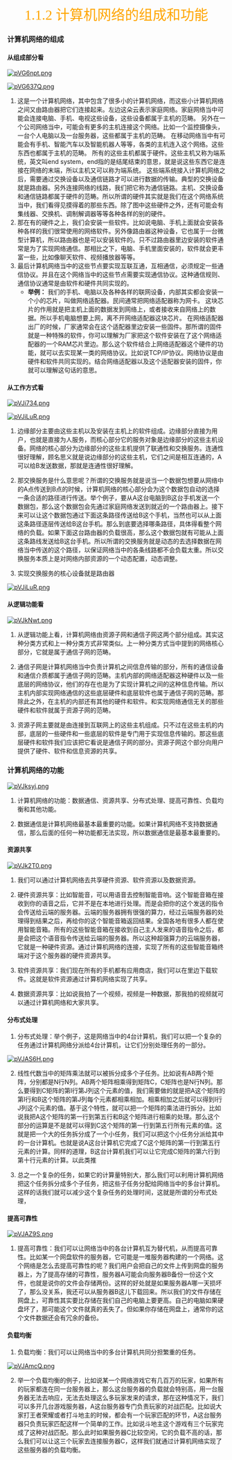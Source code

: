 <center><font size = 6 face = "楷体" color = orange>1.1.2 计算机网络的组成和功能</font></center>

### 计算机网络的组成
#### 从组成部分看
[![pVG6npt.png](https://s21.ax1x.com/2025/07/23/pVG6npt.png)](https://imgse.com/i/pVG6npt)

[![pVG637Q.png](https://s21.ax1x.com/2025/07/23/pVG637Q.png)](https://imgse.com/i/pVG637Q)
1. 这是一个计算机网络，其中包含了很多小的计算机网络，而这些小计算机网络之间又由路由器把它们连接起来。左边这朵云表示家庭网络。家庭网络当中可能会连接电脑、手机、电视这些设备，这些设备都属于主机的范畴。
另外在一个公司网络当中，可能会有更多的主机连接这个网络。比如一个监控摄像头，一台个人电脑以及一台服务器，这些都属于主机的范畴。
在移动网络当中有可能会有手机、智能汽车以及智能机器人等等，各类的主机连入这个网络。这些东西也都属于主机的范畴。
所有的这些主机都属于硬件。这些主机又称为端系统，英文叫end system，end指的是结尾结束的意思，就是说这些东西它是连接在网络的末端，所以主机又可以称为端系统。
这些端系统接入计算机网络之后，需要通过交换设备以及通信链路才可以进行数据的传输。典型的交换设备就是路由器。另外连接网络的线路，我们把它称为通信链路。主机、交换设备和通信链路都属于硬件的范畴。所以所谓的硬件其实就是我们在这个网络系统当中，我们看得见摸得着的那些东西。除了图中这些硬件之外，还有可能会有集线器、交换机、调制解调器等等各种各样的别的硬件。
2. 那在有的硬件之上，我们会安装一些软件。比如说电脑、手机上面就会安装各种各样的我们很常使用的网络软件。另外像路由器这种设备，它也属于一台微型计算机，所以路由器也是可以安装软件的。只不过路由器里边安装的软件通常是为了实现网络通信。那相比之下，电脑、手机里面安装的，软件就会更丰富一些，比如像聊天软件、视频播放器等等。
3. 最后计算机网络当中的这些节点要实现互联互通，互相通信，必须规定一些通信协议。并且在这个网络当中的这些节点需要实现通信协议。这种通信规则、通信协议通常是由软件和硬件共同实现的。
   - **举例：** 我们的手机、电脑以及各种各样的联网设备，内部其实都会安装一个小的芯片，叫做网络适配器。民间通常把网络适配器称为网卡。
    这块芯片的作用就是把主机上面的数据发到网络上，或者接收来自网络上的数据。所以手机电脑想要上网，离不开网络适配器这块芯片。
    在网络适配器出厂的时候，厂家通常会在这个适配器里边安装一些固件。那所谓的固件就是一种特殊的软件，你可以理解为厂家把这个软件安装在了这个网络适配器的一个RAM芯片里边。那么这个软件结合上网络适配器这个硬件的功能，就可以去实现某一类的网络协议。比如说TCP/IP协议。网络协议是由硬件和软件共同实现的。结合网络适配器以及这个适配器安装的固件，你就可以理解这句话的意思。

#### 从工作方式看
[![pVJi734.png](https://s21.ax1x.com/2025/07/24/pVJi734.png)](https://imgse.com/i/pVJi734)

[![pVJiLuR.png](https://s21.ax1x.com/2025/07/24/pVJiLuR.png)](https://imgse.com/i/pVJiLuR)

1. 边缘部分主要由这些主机以及安装在主机上的软件组成。边缘部分直接为用户，也就是直接为人服务，而核心部分它的服务对象是边缘部分的这些主机设备。网络的核心部分为边缘部分的这些主机提供了联通性和交换服务。连通性很好理解，顾名思义就是说边缘部分的这些主机，它们之间是相互连通的，A可以给B发送数据，那就是连通性很好理解。

2. 那交换服务是什么意思呢？所谓的交换服务就是说当一个数据包想要从网络中的A点传送到B点的时候，计算机网络的核心部分会为这个数据包自动的选择一条合适的路径进行传送。举个例子，要从A这台电脑到B这台手机发送一个数据包，那么这个数据包会先通过家庭网络发送到就近的一个路由器上。接下来可以让这个数据包通过下面这条路径传送给B这个手机，当然也可以从上面这条路径逐层传送给B这台手机。那么到底要选择哪条路径，具体得看整个网络的负载。如果下面这台路由器的负载很高，那么这个数据包就有可能从上面这条路线发送给B这台手机。所以所谓的交换服务就是动态的去选择数据在网络当中传送的这个路径，以保证网络当中的各条线路都不会负载太重。所以交换服务本质上是对网络内部资源的一个动态配置，动态调整。

3. 实现交换服务的核心设备就是路由器

[![pVJiLuR.png](https://s21.ax1x.com/2025/07/24/pVJiLuR.png)](https://imgse.com/i/pVJiLuR)

#### 从逻辑功能看
[![pVJkNwt.png](https://s21.ax1x.com/2025/07/24/pVJkNwt.png)](https://imgse.com/i/pVJkNwt)

1. 从逻辑功能上看，计算机网络由资源子网和通信子网这两个部分组成。其实这种分类方式和上一种分类方式非常类似。上一种分类方式当中提到的网络核心部分，它就是属于通信子网的范畴。

2. 通信子网是计算机网络当中负责计算机之间信息传输的部分，所有的通信设备和通信介质都属于通信子网的范畴。主机内部的网络适配器这种硬件以及一些底层的网络协议，他们的存在也是为了实现计算机之间的这种信息传输。所以主机内部实现网络通信的这些底层硬件和底层软件也属于通信子网的范畴。那除此之外，在主机的内部还有其他的硬件和软件。和实现网络通信无关的那些硬件和软件就属于资源子网的范畴。

3. 资源子网主要就是由连接到互联网上的这些主机组成。只不过在这些主机的内部，底层的一些硬件和一些底层的软件是专门用于实现信息传输的。那这些底层硬件和软件我们应该把它看说是通信子网的部分。资源子网这个部分向用户提供了硬件、软件和信息资源的共享。

### 计算机网络的功能
[![pVJksyj.png](https://s21.ax1x.com/2025/07/24/pVJksyj.png)](https://imgse.com/i/pVJksyj)

1. 计算机网络的功能：数据通信、资源共享、分布式处理、提高可靠性、负载均衡和其他功能。

2. 数据通信是计算机网络最基本最重要的功能。如果计算机网络不支持数据通信，那么后面的任何一种功能都无法实现，所以数据通信是最基本最重要的。

#### 资源共享
[![pVJk2T0.png](https://s21.ax1x.com/2025/07/24/pVJk2T0.png)](https://imgse.com/i/pVJk2T0)

1. 我们可以通过计算机网络去共享硬件资源、软件资源以及数据资源。

2. 硬件资源共享：比如智能音，可以用语音去控制智能音响。这个智能音箱在接收到你的语音之后，它并不是在本地进行处理。而是会把你的这个发送的指令会传送给云端的服务器。云端的服务器拥有很强的算力，经过云端服务器的处理得到结果之后，再给你的这个智能音箱返回结果。全国各地有很多人都在使用智能音箱。所有的这些智能音箱在接收到自己主人发来的语音指令之后，都是会把这个语音指令传送给云端的服务器。所以这种超强算力的云端服务器，它就是一种硬件资源。通过计算机网络的连接，实现了所有的这些智能音箱终端对于这个服务器的硬件资源共享。

3. 软件资源共享：我们现在所有的手机都有应用商店，我们可以在里边下载软件。这就是软件资源通过计算机网络实现了共享。

4. 数据资源共享：比如说我拍了一个视频，视频是一种数据，那我拍的视频就可以通过计算机网络和大家共享。

#### 分布式处理
1. 分布式处理：举个例子，这是网络当中的4台计算机，我们可以把一个复杂的任务通过计算机网络分派给4台计算机，让它们分别处理任务的一部分。

[![pVJAS6H.png](https://s21.ax1x.com/2025/07/24/pVJAS6H.png)](https://imgse.com/i/pVJAS6H)

2. 线性代数当中的矩阵乘法就可以被拆分成多个子任务。比如说有AB两个矩阵，分别都是N行N列。AB两个矩阵相乘得到矩阵C，C矩阵也是N行N列。那么要得到C矩阵的第I行第J列这个元素的值，我们需要做的就是把A这个矩阵的第I行和B这个矩阵的第J列每个元素都相乘相加。相乘相加之后就可以得到I行J列这个元素的值。基于这个特性，就可以把一个矩阵的乘法进行拆分。比如说我把A这个矩阵的第一行到第五行和B这个矩阵进行相乘的处理。那么这个部分的运算是不是就可以得到C这个矩阵的第一行到第五行所有元素的值。这就是把一个大的任务拆分成了一个小任务，我们可以把这个小任务分派给其中的一台计算机。也就是说A这台计算机它完成了C这个矩阵的第一行到第五行元素的计算。同样的道理，B这台计算机我们可以让它完成C矩阵的第六行到第十行元素的计算。以此类推

2. 总之一个复杂的任务，如果它的计算量特别大，那么我们可以利用计算机网络把这个任务拆分成多个子任务，把这些子任务分配给网络当中的多台计算机。这样的话我们就可以减少这个复杂任务的处理时间，这就是所谓的分布式处理，

#### 提高可靠性

[![pVJAZ9S.png](https://s21.ax1x.com/2025/07/24/pVJAZ9S.png)](https://imgse.com/i/pVJAZ9S)

1. 提高可靠性：我们可以让网络当中的各台计算机互为替代机，从而提高可靠性。比如某一个网盘软件的服务器，它可能是一堆服务器构建的一个网络。这个网络是怎么去提高可靠性的呢？我们用户会把自己的文件上传到网盘的服务器上，为了提高存储的可靠性，服务器A可能会向服务器B备份一份这个文件，也就是说你的文件会存储两份。这样的好处就是如果服务器A哪一天损坏了，那么没关系，我还可以从服务器B这儿下载回来。所以我们的文件存储在网盘上，可靠性其实要比存储在我们自己的电脑上要更高。自己的电脑如果硬盘坏了，那可能这个文件就真的丢失了。但如果你存储在网盘上，通常你的这个文件数据还会有冗余的备份。

#### 负载均衡
1. 负载均衡：我们可以让网络当中的多台计算机共同分担繁重的任务。

[![pVJAmcQ.png](https://s21.ax1x.com/2025/07/24/pVJAmcQ.png)](https://imgse.com/i/pVJAmcQ)

2. 举一个负载均衡的例子，比如说某一个网络游戏它有几百万的玩家，如果所有的玩家都连在同一台服务器上，那么这台服务器的负载就会特别高，用一台服务器无法去响应，无法去处理这么多玩家发来的请求，那在这种情况下，我们可以多开几台游戏服务器，A这台服务器专门负责玩家的对战匹配。比如说大家打王者荣耀或者打斗地主的时候，都会有一个玩家匹配的环节，A这台服务器只负责玩家匹配这样一个简单的工作。比如说斗地主这个游戏有三个玩家完成了这种对战匹配。那么此时如果服务器C比较空闲，它的负载不高的话，那么我们可以让这三个玩家去连接服务器C，这样我们就通过计算机网络实现了这些服务器的负载均衡。